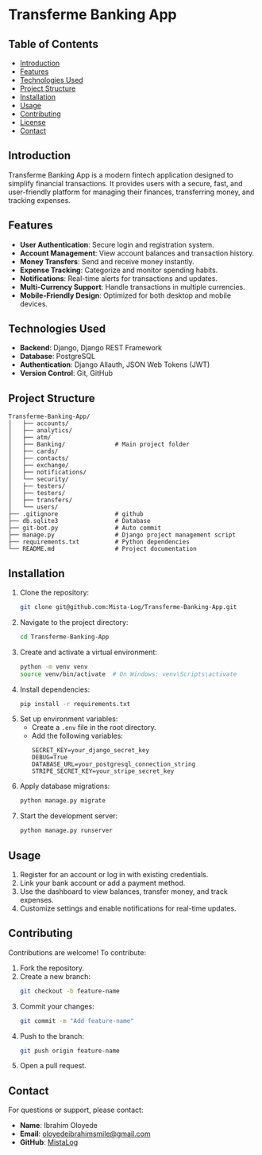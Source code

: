 # Transferme Banking App

## Table of Contents
- [Introduction](#introduction)
- [Features](#features)
- [Technologies Used](#technologies-used)
- [Project Structure](#project-structure)
- [Installation](#installation)
- [Usage](#usage)
- [Contributing](#contributing)
- [License](#license)
- [Contact](#contact)

## Introduction
Transferme Banking App is a modern fintech application designed to simplify financial transactions. It provides users with a secure, fast, and user-friendly platform for managing their finances, transferring money, and tracking expenses.

## Features
- **User Authentication**: Secure login and registration system.
- **Account Management**: View account balances and transaction history.
- **Money Transfers**: Send and receive money instantly.
- **Expense Tracking**: Categorize and monitor spending habits.
- **Notifications**: Real-time alerts for transactions and updates.
- **Multi-Currency Support**: Handle transactions in multiple currencies.
- **Mobile-Friendly Design**: Optimized for both desktop and mobile devices.

## Technologies Used
- **Backend**: Django, Django REST Framework
- **Database**: PostgreSQL
- **Authentication**: Django Allauth, JSON Web Tokens (JWT)
- **Version Control**: Git, GitHub

## Project Structure
```
Transferme-Banking-App/
│   ├── accounts/
│   ├── analytics/
│   ├── atm/
│   ├── Banking/              # Main project folder
│   ├── cards/                  
│   ├── contacts/             
│   ├── exchange/             
│   ├── notifications/        
│   └── security/             
│   ├── testers/              
│   ├── testers/              
│   ├── transfers/            
│   └── users/                
├── .gitignore                # github
├── db.sqlite3                # Database
├── git-bot.py                # Auto commit
├── manage.py                 # Django project management script
├── requirements.txt          # Python dependencies
└── README.md                 # Project documentation
```

## Installation
1. Clone the repository:
    ```bash
    git clone git@github.com:Mista-Log/Transferme-Banking-App.git
    ```
2. Navigate to the project directory:
    ```bash
    cd Transferme-Banking-App
    ```
3. Create and activate a virtual environment:
    ```bash
    python -m venv venv
    source venv/bin/activate  # On Windows: venv\Scripts\activate
    ```
4. Install dependencies:
    ```bash
    pip install -r requirements.txt
    ```
5. Set up environment variables:
    - Create a `.env` file in the root directory.
    - Add the following variables:
      ```
      SECRET_KEY=your_django_secret_key
      DEBUG=True
      DATABASE_URL=your_postgresql_connection_string
      STRIPE_SECRET_KEY=your_stripe_secret_key
      ```
6. Apply database migrations:
    ```bash
    python manage.py migrate
    ```
7. Start the development server:
    ```bash
    python manage.py runserver
    ```

## Usage
1. Register for an account or log in with existing credentials.
2. Link your bank account or add a payment method.
3. Use the dashboard to view balances, transfer money, and track expenses.
4. Customize settings and enable notifications for real-time updates.

## Contributing
Contributions are welcome! To contribute:
1. Fork the repository.
2. Create a new branch:
    ```bash
    git checkout -b feature-name
    ```
3. Commit your changes:
    ```bash
    git commit -m "Add feature-name"
    ```
4. Push to the branch:
    ```bash
    git push origin feature-name
    ```
5. Open a pull request.

## Contact
For questions or support, please contact:
- **Name**: Ibrahim Oloyede
- **Email**: oloyedeibrahimsmile@gmail.com
- **GitHub**: [MistaLog](https://github.com/Mista-Log)
